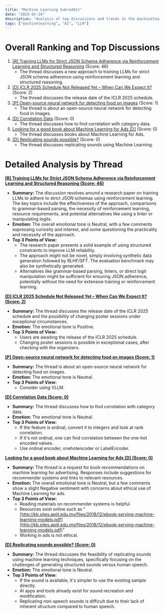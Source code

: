 ```yaml
---
title: "Machine Learning Subreddit"
date: "2025-02-24"
description: "Analysis of top discussions and trends in the machinelearning subreddit"
tags: ["machinelearning", "AI", "LLM"]
---
```


# Overall Ranking and Top Discussions
1.  [[R] Training LLMs for Strict JSON Schema Adherence via Reinforcement Learning and Structured Reasoning](https://www.reddit.com/r/MachineLearning/comments/1iwxtmb/r_training_llms_for_strict_json_schema_adherence/) (Score: 46)
    *  The thread discusses a new approach to training LLMs for strict JSON schema adherence using reinforcement learning and structured reasoning.
2.  [[D] ICLR 2025 Schedule Not Released Yet – When Can We Expect It?](https://www.reddit.com/r/MachineLearning/comments/1ix9lnb/d_iclr_2025_schedule_not_released_yet_when_can_we/) (Score: 2)
    *  The thread discusses the release date of the ICLR 2025 schedule.
3.  [[P] Open-source neural network for detecting food on images](https://www.reddit.com/r/MachineLearning/comments/1ixaw8w/p_opensource_neural_network_for_detecting_food_on/) (Score: 1)
    *  The thread is about an open-source neural network for detecting food in images.
4.  [[D] Correlation Data](https://www.reddit.com/r/MachineLearning/comments/1iwmeqj/d_correlation_data/) (Score: 0)
    *  The thread discusses how to find correlation with category data.
5.  [Looking for a good book about Machine Learning for Ads [D]](https://www.reddit.com/r/MachineLearning/comments/1ix5chp/looking_for_a_good_book_about_machine_learning/) (Score: 0)
    *   The thread discusses books about Machine Learning for Ads.
6.  [[D] Replicating sounds possible?](https://www.reddit.com/r/MachineLearning/comments/1ix8vpd/d_replicating_sounds_possible/) (Score: 0)
    *   The thread discusses replicating sounds using Machine Learning.

# Detailed Analysis by Thread
**[[R] Training LLMs for Strict JSON Schema Adherence via Reinforcement Learning and Structured Reasoning (Score: 46)](https://www.reddit.com/r/MachineLearning/comments/1iwxtmb/r_training_llms_for_strict_json_schema_adherence/)**
*   **Summary:** The discussion revolves around a research paper on training LLMs to adhere to strict JSON schemas using reinforcement learning. The key topics include the effectiveness of the approach, comparisons to grammar-based parsing, the necessity of reinforcement learning, resource requirements, and potential alternatives like using a linter or manipulating logits.
*   **Emotion:** The overall emotional tone is Neutral, with a few comments expressing curiosity and interest, and some questioning the practicality and necessity of the approach.
*   **Top 3 Points of View:**
    *   The research paper presents a solid example of using structured constraints to improve LLM reliability.
    *   The approach might not be novel, simply involving synthetic data generation followed by RLHF/SFT. The evaluation benchmark may also be synthetically generated.
    *   Alternatives like grammar-based parsing, linters, or direct logit manipulation might be sufficient for ensuring JSON adherence, potentially without the need for extensive training or reinforcement learning.

**[[D] ICLR 2025 Schedule Not Released Yet – When Can We Expect It? (Score: 2)](https://www.reddit.com/r/MachineLearning/comments/1ix9lnb/d_iclr_2025_schedule_not_released_yet_when_can_we/)**
*   **Summary:** The thread discusses the release date of the ICLR 2025 schedule and the possibility of changing poster sessions under exceptional circumstances.
*   **Emotion:** The emotional tone is Positive.
*   **Top 3 Points of View:**
    *   Users are awaiting the release of the ICLR 2025 schedule.
    *   Changing poster sessions is possible in exceptional cases, after checking with the organizers.

**[[P] Open-source neural network for detecting food on images (Score: 1)](https://www.reddit.com/r/MachineLearning/comments/1ixaw8w/p_opensource_neural_network_for_detecting_food_on/)**
*   **Summary:** The thread is about an open-source neural network for detecting food on images.
*   **Emotion:** The emotional tone is Neutral.
*   **Top 3 Points of View:**
    *   Consider using VLLM.

**[[D] Correlation Data (Score: 0)](https://www.reddit.com/r/MachineLearning/comments/1iwmeqj/d_correlation_data/)**
*   **Summary:** The thread discusses how to find correlation with category data.
*   **Emotion:** The emotional tone is Neutral.
*   **Top 3 Points of View:**
    *   If the feature is ordinal, convert it to integers and look at rank correlation.
    *   If it's not ordinal, one can find correlation between the one-hot encoded values.
    *   Use ordinal encoder, onehotencoder or LabelEncoder.

**[Looking for a good book about Machine Learning for Ads [D] (Score: 0)](https://www.reddit.com/r/MachineLearning/comments/1ix5chp/looking_for_a_good_book_about_machine_learning/)**
*   **Summary:** The thread is a request for book recommendations on machine learning for advertising. Responses include suggestions for recommender systems and links to relevant resources.
*   **Emotion:** The overall emotional tone is Neutral, but a few comments show a slight Negative sentiment with concerns about ethical use of Machine Learning for ads.
*   **Top 3 Points of View:**
    *   Reading materials on recommender systems is helpful.
    *   Resources exist online such as "[http://kb.sites.apiit.edu.my/files/2018/12/ebook-serving-machine-learning-models.pdf](http://kb.sites.apiit.edu.my/files/2018/12/ebook-serving-machine-learning-models.pdf)"
    *   Working in ads is not ethical.

**[[D] Replicating sounds possible? (Score: 0)](https://www.reddit.com/r/MachineLearning/comments/1ix8vpd/d_replicating_sounds_possible/)**
*   **Summary:** The thread discusses the feasibility of replicating sounds using machine learning techniques, specifically focusing on the challenges of generating structured sounds versus human speech.
*   **Emotion:** The emotional tone is Neutral.
*   **Top 3 Points of View:**
    *   If the sound is available, it's simpler to use the existing sample directly.
    *   AI apps and tools already exist for sound recreation and modification.
    *   Replicating non-speech sounds is difficult due to their lack of inherent structure compared to human speech.
